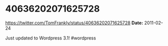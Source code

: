 # 40636202071625728
https://twitter.com/TomFrankly/status/40636202071625728
**Date:** 2011-02-24

Just updated to Wordpress 3.1! #wordpress
